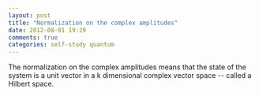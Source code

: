 ```yaml
---
layout: post
title: "Normalization on the complex amplitudes"
date: 2012-08-01 19:29
comments: true
categories: self-study quantum
---
```


The normalization on the complex amplitudes means that the state of the
system is a unit vector in a k dimensional complex vector space -- called a
Hilbert space.


